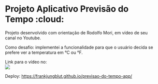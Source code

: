 <h1>Projeto Aplicativo Previsão do Tempo :cloud:</h1> 


  Projeto desenvolvido com orientação de Rodolfo Mori, em vídeo de seu canal no Youtube.  
  
Como desafio: implementei a funcionalidade para que o usuário decida se prefere ver a temperatura em °C ou °F.

Link para o vídeo no:<br><a href="https://www.youtube.com/watch?v=qxzqEuAOYZ4"><img src="https://camo.githubusercontent.com/c4cccdb78776ae4782fbbfae4c58f3d2dfecdaa13af37791db4c6ddfc1044b26/68747470733a2f2f696d672e736869656c64732e696f2f62616467652f596f75547562652d4646303030303f7374796c653d666f722d7468652d6261646765266c6f676f3d796f7574756265266c6f676f436f6c6f723d7768697465"></a>

Deploy: https://frankjungblut.github.io/previsao-do-tempo-app/
